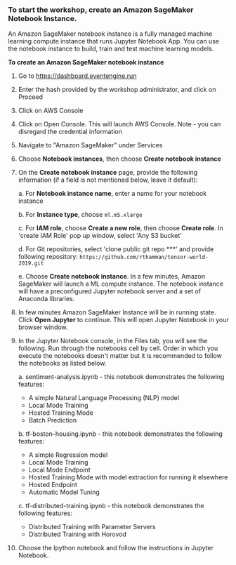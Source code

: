 ### To start the workshop, create an Amazon SageMaker Notebook Instance.

An Amazon SageMaker notebook instance is a fully managed machine learning compute instance that runs Jupyter Notebook App. You can use the notebook instance to build, train and test machine learning models. 


**To create an Amazon SageMaker notebook instance**

1. Go to https://dashboard.eventengine.run

2. Enter the hash provided by the workshop administrator, and click on Proceed

3. Click on AWS Console

4. Click on Open Console. This will launch AWS Console. Note - you can disregard the credential information

5. Navigate to "Amazon SageMaker" under Services
    
6. Choose **Notebook instances**, then choose **Create notebook instance**
    
7. On the **Create notebook instance** page, provide the following information (if a field is not mentioned below, leave it default):
    
    a. For **Notebook instance name**, enter a name for your notebook instance
        
    b. For **Instance type**, choose `ml.m5.xlarge`
        
    c. For **IAM role**, choose **Create a new role**, then choose **Create role**. In 'create IAM Role' pop up window, select 'Any S3 bucket' 
        
    d. For Git repositories, select 'clone public git repo ***' and provide following repository: ``https://github.com/rthamman/tensor-world-2019.git``
        
    e. Choose **Create notebook instance**. In a few minutes, Amazon SageMaker will launch a ML compute instance. The notebook instance will have a preconfigured Jupyter notebook server and a set of Anaconda libraries. 

8. In few minutes Amazon SageMaker Instance will be in running state. Click **Open Jupyter** to continue. This will open Jupyter Notebook in your browser window. 

9. In the Jupyter Notebook console, in the Files tab, you will see the following. Run through the notebooks cell by cell. Order in which you execute the notebooks doesn't matter but it is recommended to follow the notebooks as listed below.
    
   a. sentiment-analysis.ipynb - this notebook demonstrates the following features:
	- A simple Natural Language Processing (NLP) model
	- Local Mode Training
	- Hosted Training Mode
	- Batch Prediction

   b. tf-boston-housing.ipynb - this notebook demonstrates the following features:
	- A simple Regression model
	- Local Mode Training
	- Local Mode Endpoint
	- Hosted Training Mode with model extraction for running it elsewhere
	- Hosted Endpoint
	- Automatic Model Tuning

   c. tf-distributed-training.ipynb - this notebook demonstrates the following features:
	- Distributed Training with Parameter Servers
	- Distributed Training with Horovod
   
10. Choose the Ipython notebook and follow the instructions in Jupyter Notebook. 
